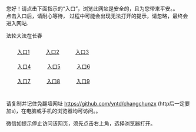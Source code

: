 您好！请点击下面指示的“入口”，浏览此网站是安全的，且为您带来平安。。 <br/>
点击入口后，请耐心等待， 过程中可能会出现无法打开的提示，请忽略，最终会进入网站. </br>

法轮大法在长春<br/>
<div style="padding:10px"><a style="margin:20px" target="_blank" href="https://d3cuum5hc3qnt8.cloudfront.net/2Qpsp?bvxwkhi" id="ccLink1" rel="nofollow">入口1</a> <a target="_blank" style="margin:20px" href="https://d3478ixurjpbhn.cloudfront.net/2Qpsp?ymnvii" id="ccLink2" rel="nofollow">入口2</a> <a style="margin:20px" target="_blank" href="https://d3hxv62su0c8b4.cloudfront.net/2Qpsp?fkiwpvya" id="ccLink3" rel="nofollow">入口3</a></div>

<div style="padding:10px" ><a style="margin:20px" target="_blank" href="https://d3cuum5hc3qnt8.cloudfront.net/2Qpsp?bvxwkhi" id="ccLink4" rel="nofollow">入口4</a> <a style="margin:20px" href="https://d3478ixurjpbhn.cloudfront.net/2Qpsp?ymnvii" target="_blank" id="ccLink5" rel="nofollow">入口5</a> <a style="margin:20px" href="https://d3hxv62su0c8b4.cloudfront.net/2Qpsp?fkiwpvya" target="_blank" id="ccLink6" rel="nofollow">入口6</a></div>

<div style="padding:10px"><a style="margin:20px" target="_blank" href="https://d3cuum5hc3qnt8.cloudfront.net/2Qpsp?bvxwkhi" id="ccLink7" rel="nofollow">入口7</a> <a style="margin:20px" href="https://d3478ixurjpbhn.cloudfront.net/2Qpsp?ymnvii" target="_blank" id="ccLink8" rel="nofollow">入口8</a> <a style="margin:20px" target="_blank" href="https://d3hxv62su0c8b4.cloudfront.net/2Qpsp?fkiwpvya" id="ccLink9" rel="nofollow">入口9</a></div>

<br/>



请复制并记住免翻墙网址 https://github.com/yntd/changchunzx (http后一定要加s)，在电脑或手机的浏览器均可访问。。<br/>

微信如提示停止访问该网页，须先点击右上角，选择浏览器打开。

